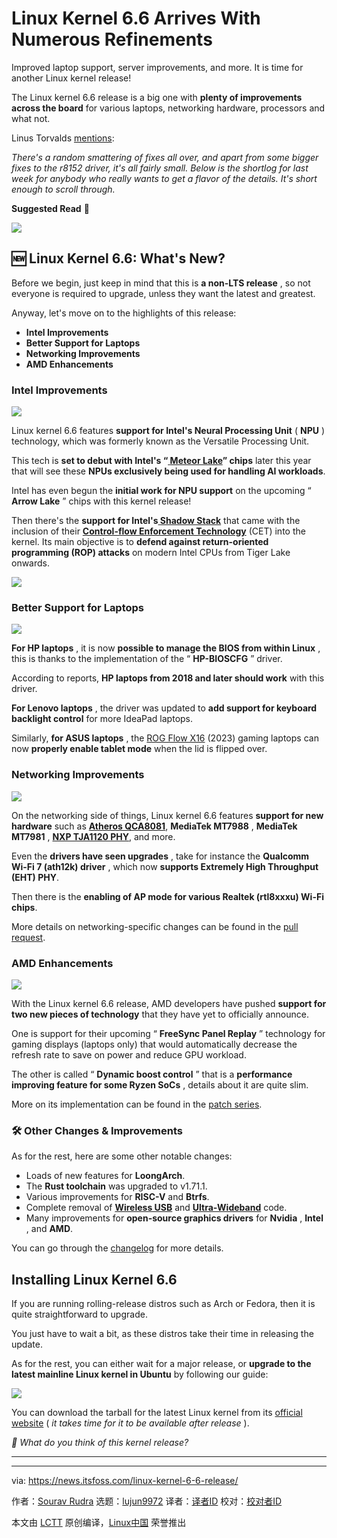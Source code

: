 [#]: subject: "Linux Kernel 6.6 Arrives With Numerous Refinements"
[#]: via: "https://news.itsfoss.com/linux-kernel-6-6-release/"
[#]: author: "Sourav Rudra https://news.itsfoss.com/author/sourav/"
[#]: collector: "lujun9972/lctt-scripts-1693450080"
[#]: translator: " "
[#]: reviewer: " "
[#]: publisher: " "
[#]: url: " "

Linux Kernel 6.6 Arrives With Numerous Refinements
======
Improved laptop support, server improvements, and more.
It is time for another Linux kernel release!

The Linux kernel 6.6 release is a big one with **plenty of improvements across the board** for various laptops, networking hardware, processors and what not.

Linus Torvalds [mentions][1]:

_There's a random smattering of fixes all over, and apart from some
bigger fixes to the r8152 driver, it's all fairly small. Below is the
shortlog for last week for anybody who really wants to get a flavor of
the details. It's short enough to scroll through._

**Suggested Read** 📖

![][2]

## 🆕 Linux Kernel 6.6: What's New?

Before we begin, just keep in mind that this is **a non-LTS release** , so not everyone is required to upgrade, unless they want the latest and greatest.

Anyway, let's move on to the highlights of this release:

  * **Intel Improvements**
  * **Better Support for Laptops**
  * **Networking Improvements**
  * **AMD Enhancements**



### Intel Improvements

![][3]

Linux kernel 6.6 features **support for Intel's Neural Processing Unit** ( **NPU** ) technology, which was formerly known as the Versatile Processing Unit.

This tech is **set to debut with Intel's “[ **Meteor Lake**][4]” chips** later this year that will see these **NPUs exclusively being used for handling AI workloads**.

Intel has even begun the **initial work for NPU support** on the upcoming “ **Arrow Lake** ” chips with this kernel release!

Then there's the **support for Intel's[ **Shadow Stack**][5]** that came with the inclusion of their [**Control-flow Enforcement Technology**][6] (CET) into the kernel. Its main objective is to **defend against return-oriented programming (ROP) attacks** on modern Intel CPUs from Tiger Lake onwards.

![][7]

### Better Support for Laptops

![][8]

**For HP laptops** , it is now **possible to manage the BIOS from within Linux** , this is thanks to the implementation of the “ **HP-BIOSCFG** ” driver.

According to reports, **HP laptops from 2018 and later should work** with this driver.

**For Lenovo laptops** , the driver was updated to **add support for keyboard backlight control** for more IdeaPad laptops.

Similarly, **for ASUS laptops** , the [ROG Flow X16][9] (2023) gaming laptops can now **properly enable tablet mode** when the lid is flipped over.

### Networking Improvements

![][10]

On the networking side of things, Linux kernel 6.6 features **support for new hardware** such as [**Atheros QCA8081**][11], **MediaTek MT7988** , **MediaTek MT7981** , [**NXP TJA1120 PHY**][12], and more.

Even the **drivers have seen upgrades** , take for instance the **Qualcomm Wi-Fi 7 (ath12k) driver** , which now **supports Extremely High Throughput (EHT) PHY**.

Then there is the **enabling of AP mode for various Realtek (rtl8xxxu) Wi-Fi chips**.

More details on networking-specific changes can be found in the [pull request][13].

### AMD Enhancements

![][14]

With the Linux kernel 6.6 release, AMD developers have pushed **support for two new pieces of technology** that they have yet to officially announce.

One is support for their upcoming “ **FreeSync Panel Replay** ” technology for gaming displays (laptops only) that would automatically decrease the refresh rate to save on power and reduce GPU workload.

The other is called “ **Dynamic boost control** ” that is a **performance** **improving feature for some Ryzen SoCs** , details about it are quite slim.

More on its implementation can be found in the [patch series][15].

### 🛠️ Other Changes & Improvements

As for the rest, here are some other notable changes:

  * Loads of new features for **LoongArch**.
  * The **Rust toolchain** was upgraded to v1.71.1.
  * Various improvements for **RISC-V** and **Btrfs**.
  * Complete removal of [**Wireless USB**][16] and [**Ultra-Wideband**][17] code.
  * Many improvements for **open-source graphics drivers** for **Nvidia** , **Intel** , and **AMD**.



You can go through the [changelog][18] for more details.

## Installing Linux Kernel 6.6

If you are running rolling-release distros such as Arch or Fedora, then it is quite straightforward to upgrade.

You just have to wait a bit, as these distros take their time in releasing the update.

As for the rest, you can either wait for a major release, or **upgrade to the latest mainline Linux kernel in Ubuntu** by following our guide:

![][19]

You can download the tarball for the latest Linux kernel from its [official website][20] ( _it takes time for it to be available after release_ ).

_💬 What do you think of this kernel release?_

* * *

--------------------------------------------------------------------------------

via: https://news.itsfoss.com/linux-kernel-6-6-release/

作者：[Sourav Rudra][a]
选题：[lujun9972][b]
译者：[译者ID](https://github.com/译者ID)
校对：[校对者ID](https://github.com/校对者ID)

本文由 [LCTT](https://github.com/LCTT/TranslateProject) 原创编译，[Linux中国](https://linux.cn/) 荣誉推出

[a]: https://news.itsfoss.com/author/sourav/
[b]: https://github.com/lujun9972
[1]: https://lkml.iu.edu/hypermail/linux/kernel/2310.3/06370.html
[2]: https://news.itsfoss.com/content/images/size/w256h256/2022/08/android-chrome-192x192.png
[3]: https://news.itsfoss.com/content/images/2023/10/Linux_Kernel_6.6_1.png
[4]: https://www.intel.com/content/www/us/en/content-details/788851/meteor-lake-architecture-overview.html
[5]: https://en.wikipedia.org/wiki/Shadow_stack
[6]: https://www.intel.com/content/www/us/en/developer/articles/technical/technical-look-control-flow-enforcement-technology.html
[7]: https://news.itsfoss.com/content/images/2023/04/Follow-us-on-Google-News.png
[8]: https://news.itsfoss.com/content/images/2023/10/Linux_Kernel_6.6_2-1.png
[9]: https://rog.asus.com/laptops/rog-flow/rog-flow-x16-2023-series/spec/
[10]: https://news.itsfoss.com/content/images/2023/10/Linux_Kernel_6.6_3.png
[11]: https://www.qualcomm.com/products/internet-of-things/networking/wi-fi-networks/qca8081
[12]: https://www.nxp.com/products/interfaces/ethernet-/automotive-ethernet-phys/tja1120-automotive-ethernet-phy-1000base-t1-asil-b-and-tc-10:TJA1120
[13]: https://lore.kernel.org/lkml/20230829125950.39432-1-pabeni@redhat.com/
[14]: https://news.itsfoss.com/content/images/2023/10/Linux_Kernel_6.6_4.png
[15]: https://lore.kernel.org/lkml/20230420163140.14940-1-mario.limonciello@amd.com/T/#m38ab23d70d213ceb67440168b3f71ad2be3aa564
[16]: https://en.wikipedia.org/wiki/Wireless_USB
[17]: https://en.wikipedia.org/wiki/Ultra-wideband
[18]: https://cdn.kernel.org/pub/linux/kernel/v6.x/ChangeLog-6.6
[19]: https://itsfoss.com/content/images/size/w256h256/2022/12/android-chrome-192x192.png
[20]: https://www.kernel.org/
